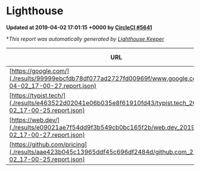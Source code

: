 
# Lighthouse

**Updated at 2019-04-02 17:01:15 +0000 by [CircleCI #5641](https://circleci.com/gh/ItinerisLtd/lighthouse-keeper-example/5641)**

**This report was automatically generated by [Lighthouse Keeper](https://github.com/itinerisltd/lighthouse-keeper)*

| URL | Performance | Accessibility | Best Practices | SEO | PWA | Updated At |
| --- | --- | --- | --- | --- | --- | --- |
| [https://google.com/](./results/99999ebcfdb78df077ad2727fd00969f/www.google.com_2019-04-02_17-00-27.report.json) | 0.94 | 0.71 | 0.93 | 0.82 | 0.58 | 2019-04-02T17:00:27.451Z |
| [https://typist.tech/](./results/e463522d02041e06b035e8f61910fd43/typist.tech_2019-04-02_17-00-25.report.json) | 1 |  |  |  |  | 2019-04-02T17:00:25.924Z |
| [https://web.dev/](./results/e09021ae7f54dd9f3b549cb0bc165f2b/web.dev_2019-04-02_17-00-27.report.json) | 0.91 | 0.93 | 1 | 0.96 | 1 | 2019-04-02T17:00:27.704Z |
| [https://github.com/pricing](./results/aae423b045c13965ddf45c696df2484d/github.com_2019-04-02_17-00-25.report.json) | 0.88 | 0.89 | 0.93 | 0.9 | 0.58 | 2019-04-02T17:00:25.837Z |
